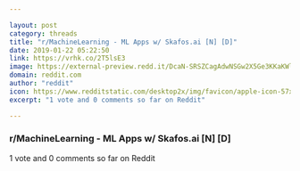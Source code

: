 ```yaml
---

layout: post
category: threads
title: "r/MachineLearning - ML Apps w/ Skafos.ai [N] [D]"
date: 2019-01-22 05:22:50
link: https://vrhk.co/2T5lsE3
image: https://external-preview.redd.it/DcaN-SRSZCagAdwNSGw2X5Ge3KKaKWlrjLt7S-P7XbE.jpg?auto=webp&s=5e7c0a3a7faeeebf0135a9dec51dbe7ccfc85990
domain: reddit.com
author: "reddit"
icon: https://www.redditstatic.com/desktop2x/img/favicon/apple-icon-57x57.png
excerpt: "1 vote and 0 comments so far on Reddit"

---
```


### r/MachineLearning - ML Apps w/ Skafos.ai [N] [D]

1 vote and 0 comments so far on Reddit